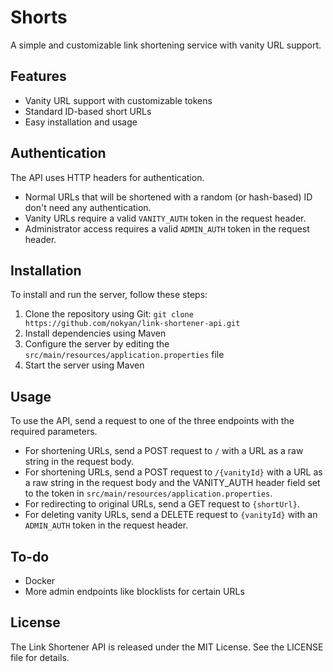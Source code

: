 # Shorts

A simple and customizable link shortening service with vanity URL support.

## Features

* Vanity URL support with customizable tokens
* Standard ID-based short URLs
* Easy installation and usage

## Authentication

The API uses HTTP headers for authentication.

* Normal URLs that will be shortened with a random (or hash-based) ID don't need any authentication.
* Vanity URLs require a valid `VANITY_AUTH` token in the request header.
* Administrator access requires a valid `ADMIN_AUTH` token in the request header.

## Installation

To install and run the server, follow these steps:

1. Clone the repository using Git: `git clone https://github.com/nokyan/link-shortener-api.git`
2. Install dependencies using Maven
3. Configure the server by editing the `src/main/resources/application.properties` file
4. Start the server using Maven

## Usage

To use the API, send a request to one of the three endpoints with the required parameters.

* For shortening URLs, send a POST request to `/` with a URL as a raw string in the request body.
* For shortening URLs, send a POST request to `/{vanityId}` with a URL as a raw string in the request body and the VANITY_AUTH header field set to the token in `src/main/resources/application.properties`.
* For redirecting to original URLs, send a GET request to `{shortUrl}`.
* For deleting vanity URLs, send a DELETE request to `{vanityId}` with an `ADMIN_AUTH` token in the request header.

## To-do

* Docker
* More admin endpoints like blocklists for certain URLs

## License

The Link Shortener API is released under the MIT License. See the LICENSE file for details.